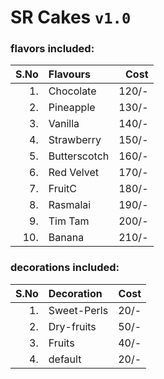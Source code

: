# SR Cakes ```v1.0```
### flavors included:
 |S.No| Flavours      |  Cost |
 |---:|:--------------|------:|
 | 1. | Chocolate     | 120/-
 | 2. | Pineapple     | 130/-
 | 3. | Vanilla       | 140/-
 | 4. | Strawberry    | 150/-
 | 5. | Butterscotch  | 160/-
 | 6. | Red Velvet    | 170/-
 | 7. | FruitC        | 180/-
 | 8. | Rasmalai      | 190/-
 | 9. | Tim Tam       | 200/-
 | 10.| Banana        | 210/-

### decorations included:
| S.No   |    Decoration    |  Cost|
|-------:|:-----------------|-----:|
| 1.     | Sweet-Perls      | 20/- |
| 2.     | Dry-fruits       | 50/- |
| 3.     | Fruits           | 40/- |
| 4.     | default          | 20/- |

<!--
Hello!!! Welcome to Srinivas' Cake Store..😋
Pleasure to see you..😊
-->
<!--
See https://github.com/srinu2003/micro for details.
-->
